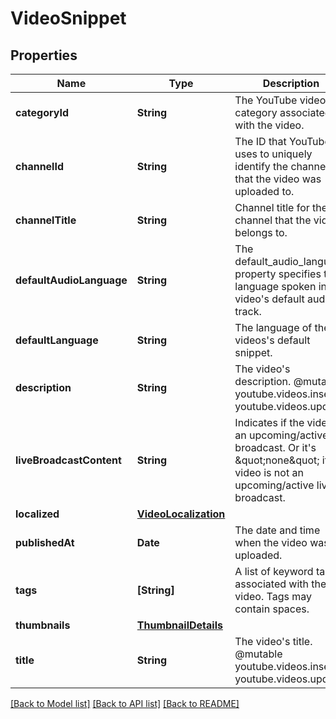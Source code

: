 # VideoSnippet

## Properties
Name | Type | Description | Notes
------------ | ------------- | ------------- | -------------
**categoryId** | **String** | The YouTube video category associated with the video. | [optional] 
**channelId** | **String** | The ID that YouTube uses to uniquely identify the channel that the video was uploaded to. | [optional] 
**channelTitle** | **String** | Channel title for the channel that the video belongs to. | [optional] 
**defaultAudioLanguage** | **String** | The default_audio_language property specifies the language spoken in the video&#39;s default audio track. | [optional] 
**defaultLanguage** | **String** | The language of the videos&#39;s default snippet. | [optional] 
**description** | **String** | The video&#39;s description. @mutable youtube.videos.insert youtube.videos.update | [optional] 
**liveBroadcastContent** | **String** | Indicates if the video is an upcoming/active live broadcast. Or it&#39;s \&quot;none\&quot; if the video is not an upcoming/active live broadcast. | [optional] 
**localized** | [**VideoLocalization**](VideoLocalization.md) |  | [optional] 
**publishedAt** | **Date** | The date and time when the video was uploaded. | [optional] 
**tags** | **[String]** | A list of keyword tags associated with the video. Tags may contain spaces. | [optional] 
**thumbnails** | [**ThumbnailDetails**](ThumbnailDetails.md) |  | [optional] 
**title** | **String** | The video&#39;s title. @mutable youtube.videos.insert youtube.videos.update | [optional] 

[[Back to Model list]](../README.md#documentation-for-models) [[Back to API list]](../README.md#documentation-for-api-endpoints) [[Back to README]](../README.md)


